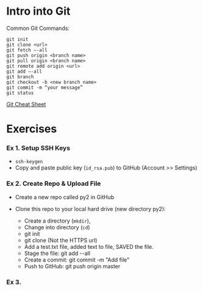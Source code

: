 # Intro into Git

Common Git Commands:
```
git init
git clone <url>
git fetch —-all
git push origin <branch name>
git pull origin <branch name>
git remote add origin <url>
git add —-all
git branch
git checkout -b <new branch name>
git commit -m “your message”
git status
```
[Git Cheat Sheet](https://training.github.com/downloads/github-git-cheat-sheet/)

# Exercises

### Ex 1. Setup SSH Keys
- `ssh-keygen`
- Copy and paste public key (`id_rsa.pub`) to GitHub (Account >> Settings)

### Ex 2. Create Repo & Upload File
- Create a new repo called py2 in GitHub
- Clone this repo to your local hard drive (new directory py2):
	
  - Create a directory (`mkdir`),
  - Change into directory (`cd`)
  - git init
  - git clone <SSH URL> (Not the HTTPS url)
  - Add a test.txt file, added text to file, SAVED the file.
  - Stage the file: git add --all
  - Create a commit: git commit -m "Add file"
  - Push to GitHub: git push origin master

### Ex 3. 

